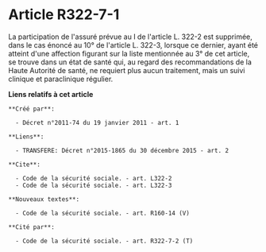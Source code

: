 # Article R322-7-1

La participation de l'assuré prévue au I de l'article L. 322-2 est supprimée, dans le cas énoncé au 10° de l'article L.
322-3, lorsque ce dernier, ayant été atteint d'une affection figurant sur la liste mentionnée au 3° de cet article, se trouve
dans un état de santé qui, au regard des recommandations de la Haute Autorité de santé, ne requiert plus aucun traitement,
mais un suivi clinique et paraclinique régulier.

**Liens relatifs à cet article**

	**Créé par**:

	  - Décret n°2011-74 du 19 janvier 2011 - art. 1

	**Liens**:

	  - TRANSFERE: Décret n°2015-1865 du 30 décembre 2015 - art. 2

	**Cite**:

	  - Code de la sécurité sociale. - art. L322-2
	  - Code de la sécurité sociale. - art. L322-3

	**Nouveaux textes**:

	  - Code de la sécurité sociale. - art. R160-14 (V)

	**Cité par**:

	  - Code de la sécurité sociale. - art. R322-7-2 (T)
